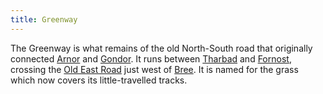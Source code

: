```yaml
---
title: Greenway
---
```


The Greenway is what remains of the old North-South road that originally
connected [Arnor](Arnor "wikilink") and [Gondor](Gondor "wikilink"). It
runs between [Tharbad](Tharbad "wikilink") and
[Fornost](Fornost "wikilink"), crossing the [Old East
Road](Old_East_Road "wikilink") just west of [Bree](Bree "wikilink"). It
is named for the grass which now covers its little-travelled tracks.
